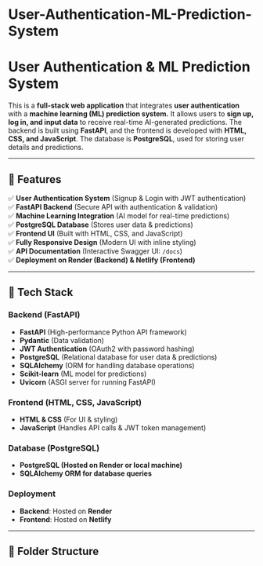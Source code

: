 # User-Authentication-ML-Prediction-System
# **User Authentication & ML Prediction System**  

This is a **full-stack web application** that integrates **user authentication** with a **machine learning (ML) prediction system.** It allows users to **sign up, log in, and input data** to receive real-time AI-generated predictions. The backend is built using **FastAPI**, and the frontend is developed with **HTML, CSS, and JavaScript**. The database is **PostgreSQL**, used for storing user details and predictions.

---

## **🚀 Features**  

✅ **User Authentication System** (Signup & Login with JWT authentication)  
✅ **FastAPI Backend** (Secure API with authentication & validation)  
✅ **Machine Learning Integration** (AI model for real-time predictions)  
✅ **PostgreSQL Database** (Stores user data & predictions)  
✅ **Frontend UI** (Built with HTML, CSS, and JavaScript)  
✅ **Fully Responsive Design** (Modern UI with inline styling)  
✅ **API Documentation** (Interactive Swagger UI: `/docs`)  
✅ **Deployment on Render (Backend) & Netlify (Frontend)**  

---

## **📌 Tech Stack**  

### **Backend (FastAPI)**  
- **FastAPI** (High-performance Python API framework)  
- **Pydantic** (Data validation)  
- **JWT Authentication** (OAuth2 with password hashing)  
- **PostgreSQL** (Relational database for user data & predictions)  
- **SQLAlchemy** (ORM for handling database operations)  
- **Scikit-learn** (ML model for predictions)  
- **Uvicorn** (ASGI server for running FastAPI)  

### **Frontend (HTML, CSS, JavaScript)**  
- **HTML & CSS** (For UI & styling)  
- **JavaScript** (Handles API calls & JWT token management)  

### **Database (PostgreSQL)**  
- **PostgreSQL (Hosted on Render or local machine)**  
- **SQLAlchemy ORM for database queries**  

### **Deployment**  
- **Backend**: Hosted on **Render**  
- **Frontend**: Hosted on **Netlify**  

---

## **📂 Folder Structure**  

